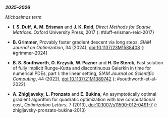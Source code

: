 ***2025–2026***

*Michaelmas term*

- **I. S. Duff**, **A. M. Erisman** and **J. K. Reid**, *Direct Methods for Sparse Matrices*. Oxford University Press, 2017
  {: #duff-erisman-reid-2017}

- **B. Grimmer**, Provably faster gradient descent via long steps, *SIAM Journal on Optimization*, 34 (2024), [doi:10.1137/23M1588408](https://doi.org/10.1137/23M1588408)
  {: #grimmer-2024}

- **B. S. Southworth**, **O. Krzysik**, **W. Pazner** and **H. De Sterck**, Fast solution of fully implicit Runge–Kutta and discontinuous Galerkin in time for numerical PDEs, part I: the linear setting, *SIAM Journal on Scientific Computing*, 44 (2022), [doi:10.1137/21M1389742](https://doi.org/10.1137/21M1389742)
  {: #southworth-et-al-2022}

- **A. Zhigljavsky**, **L. Pronzato** and **E. Bukina**, An asymptotically optimal gradient algorithm for quadratic optimization with low computational cost, *Optimization Letters*, 7 (2013), [doi:10.1007/s11590-012-0491-7](https://doi.org/10.1007/s11590-012-0491-7)
  {: zhigljavsky-pronzato-bukina-2013}